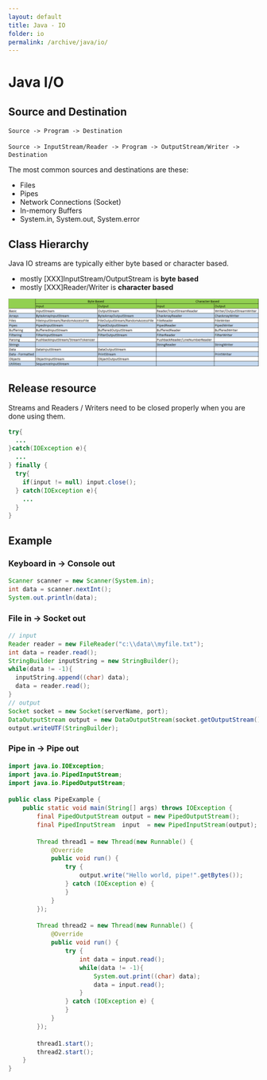 ```yaml
---
layout: default
title: Java - IO
folder: io
permalink: /archive/java/io/
---
```


# Java I/O

## Source and Destination

```
Source -> Program -> Destination

Source -> InputStream/Reader -> Program -> OutputStream/Writer -> Destination
```

The most common sources and destinations are these:

- Files
- Pipes
- Network Connections (Socket)
- In-memory Buffers
- System.in, System.out, System.error

## Class Hierarchy

Java IO streams are typically either byte based or character based.

- mostly [XXX]InputStream/OutputStream is **byte based**
- mostly [XXX]Reader/Writer is **character based**

![java-io-class](img/java-io-class.PNG)

## Release resource

Streams and Readers / Writers need to be closed properly when you are done using them.

~~~ java
try{
  ...
}catch(IOException e){
  ...
} finally {
  try{
    if(input != null) input.close();
  } catch(IOException e){
    ...
  }
}
~~~

## Example

### Keyboard in -> Console out

~~~ java
Scanner scanner = new Scanner(System.in);
int data = scanner.nextInt();
System.out.println(data);
~~~

### File in -> Socket out

~~~ java
// input
Reader reader = new FileReader("c:\\data\\myfile.txt");
int data = reader.read();
StringBuilder inputString = new StringBuilder();
while(data != -1){
  inputString.append((char) data);
  data = reader.read();
}
// output
Socket socket = new Socket(serverName, port);
DataOutputStream output = new DataOutputStream(socket.getOutputStream());
output.writeUTF(StringBuilder);
~~~

### Pipe in -> Pipe out

~~~ java
import java.io.IOException;
import java.io.PipedInputStream;
import java.io.PipedOutputStream;

public class PipeExample {
    public static void main(String[] args) throws IOException {
        final PipedOutputStream output = new PipedOutputStream();
        final PipedInputStream  input  = new PipedInputStream(output);

        Thread thread1 = new Thread(new Runnable() {
            @Override
            public void run() {
                try {
                    output.write("Hello world, pipe!".getBytes());
                } catch (IOException e) {
                }
            }
        });

        Thread thread2 = new Thread(new Runnable() {
            @Override
            public void run() {
                try {
                    int data = input.read();
                    while(data != -1){
                        System.out.print((char) data);
                        data = input.read();
                    }
                } catch (IOException e) {
                }
            }
        });

        thread1.start();
        thread2.start();
    }
}
~~~
